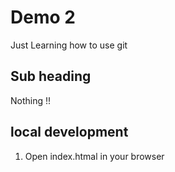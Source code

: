 # Demo 2

Just Learning how to use git

## Sub heading

Nothing !!

## local development
1. Open index.htmal in your browser
